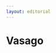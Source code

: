 ```yaml
---
layout: editorial
---
```


# Vasago

<figure><img src="../../../../../../../../../../.gitbook/assets/Screenshot 2023-12-22 at 10.14.06 AM.png" alt=""><figcaption></figcaption></figure>
